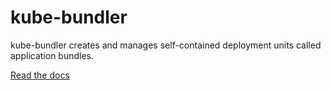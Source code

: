 # kube-bundler
kube-bundler creates and manages self-contained deployment units called application bundles.

[Read the docs](docs/00_intro.md)
